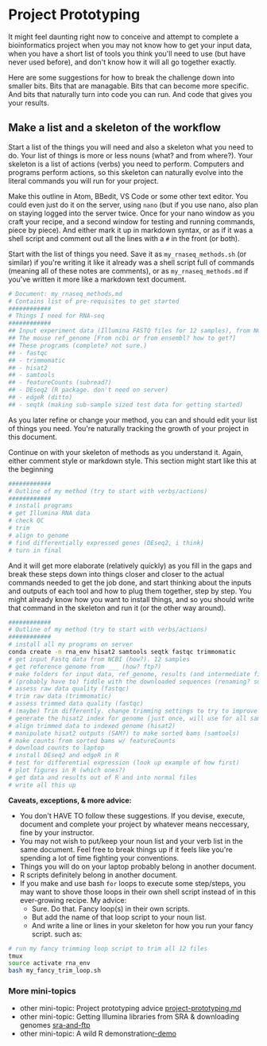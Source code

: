 # Project Prototyping

It might feel daunting right now to conceive and attempt to complete a bioinformatics project when you may not know how to get your input data, when you have a short list of tools you think you'll need to use (but have never used before), and don't know how it will all go together exactly.

Here are some suggestions for how to break the challenge down into smaller bits. Bits that are managable. Bits that can become more specific. And bits that naturally turn into code you can run. And code that gives you your results.

## Make a list and a skeleton of the workflow
Start a list of the things you will need and also a skeleton what you need to do. Your list of things is more or less nouns (what? and from where?). Your skeleton is a list of actions (verbs) you need to perform. Computers and programs perform actions, so this skeleton can naturally evolve into the literal commands you will run for your project.

Make this outline in Atom, BBedit, VS Code or some other text editor. You could even just do it on the server, using `nano` (but if you use nano, also plan on staying logged into the server twice. Once for your nano window as you craft your recipe, and a second window for testing and running commands, piece by piece). And either mark it up in markdown syntax, or as if it was a shell script and comment out all the lines with a `#` in the front (or both).

Start with the list of things you need. Save it as `my_rnaseq_methods.sh` (or similar) if you're writing it like it already was a shell script full of commands (meaning all of these notes are comments), or as `my_rnaseq_methods.md` if you've written it more like a markdown text document.

```bash
# Document: my_rnaseq_methods.md
# Contains list of pre-requisites to get started
############
# Things I need for RNA-seq
############
## Input experiment data (Illumina FASTQ files for 12 samples), from NCBI (but how?)
## The mouse ref_genome [From ncbi or from ensembl? how to get?]
## These programs (complete? not sure.)
## - fastqc
## - trimmomatic
## - hisat2
## - samtools
## - featureCounts (subread?)
## - DEseq2 (R package. don't need on server)
## - edgeR (ditto)
## - seqtk (making sub-sample sized test data for getting started)
```

As you later refine or change your method, you can and should edit your list of things you need. You're naturally tracking the growth of your project in this document.

Continue on with your skeleton of methods as you understand it. Again, either comment style or markdown style. This section might start like this at the beginning

```bash
############
# Outline of my method (try to start with verbs/actions)
############
# install programs
# get Illumina RNA data
# check QC
# trim
# align to genome
# find differentially expressed genes (DEseq2, i think)
# turn in final
```

And it will get more elaborate (relatively quickly) as you fill in the gaps and break these steps down into things closer and closer to the actual commands needed to get the job done, and start thinking about the inputs and outputs of each tool and how to plug them together, step by step. You might already know how you want to install things, and so you should write that command in the skeleton and run it (or the other way around).

```bash
############
# Outline of my method (try to start with verbs/actions)
############
# install all my programs on server
conda create -n rna_env hisat2 samtools seqtk fastqc trimmomatic
# get input Fastq data from NCBI (how?). 12 samples
# get reference genome from ___ (how? ftp?)
# make folders for input data, ref_genome, results (and intermediate files)
# (probably have to) fiddle with the downloaded sequences (renaming? sub-sampling w/ seqtk to make a test data set?) sub-sampling w/ seqtk to make a test data set?)
# assess raw data quality (fastqc)
# trim raw data (trimmomatic)
# assess trimmed data quality (fastqc)
# (maybe) Trim differently. change trimming settings to try to improve quality more? trim+qc more? trim+qc
# generate the hisat2 index for genome (just once, will use for all samples)
# align trimmed data to indexed genome (hisat2)
# manipulate hisat2 outputs (SAM?) to make sorted bams (samtools)
# make counts from sorted bams w/ featureCounts
# download counts to laptop
# install DEseq2 and edgeR in R
# test for differential expression (look up example of how first)
# plot figures in R (which ones?)
# get data and results out of R and into normal files
# write all this up
```

**Caveats, exceptions, & more advice:**
* You don't HAVE TO follow these suggestions. If you devise, execute, document and complete your project by whatever means neccessary, fine by your instructor.
* You may not wish to put/keep your noun list and your verb list in the same document. Feel free to break things up if it feels like you're spending a lot of time fighting your conventions.
* Things you will do on your laptop probably belong in another document.
* R scripts definitely belong in another document.
* If you make and use bash `for` loops to execute some step/steps, you may want to shove those loops in their own shell script instead of in this ever-growing recipe. My advice:
	- Sure. Do that. Fancy loop(s) in their own scripts.
	- But add the name of that loop script to your noun list.
	- And write a line or lines in your skeleton for how you run your fancy script. such as:

```bash
# run my fancy trimming loop script to trim all 12 files
tmux
source activate rna_env
bash my_fancy_trim_loop.sh
```

### More mini-topics
* other mini-topic: Project prototyping advice [project-prototyping.md](https://github.com/rltillett/bch-709/blob/master/project-prototyping.md)
* other mini-topic: Getting Illumina libraries from SRA & downloading genomes [sra-and-ftp](https://github.com/rltillett/bch-709/blob/master/sra-and-ftp.md)
* other mini-topic: A wild R demonstration[r-demo](https://github.com/rltillett/bch-709/blob/master/r-demo.md)
